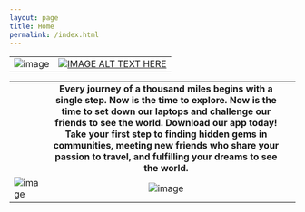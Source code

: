 ```yaml
---
layout: page
title: Home
permalink: /index.html
---
```


|  |  |
|---|---|
| ![image](http://i.imgur.com/16Flpzx.jpg) |[![IMAGE ALT TEXT HERE](http://i.imgur.com/8FgPXOx.png)](https://www.youtube.com/watch?v=gLqBczpXAPs&feature=youtu.be)|

| | | |
|---|:---:|---|
|| **Every journey of a thousand miles begins with a single step. Now is the time to explore. Now is the time to set down our laptops and challenge our friends to see the world. Download our app today! Take your first step to finding hidden gems in communities, meeting new friends who share your passion to travel, and fulfilling your dreams to see the world.** ||
| ![image](http://i.imgur.com/S1QWKPh.jpg) | ![image](http://i.imgur.com/HkfmxLa.png) |
